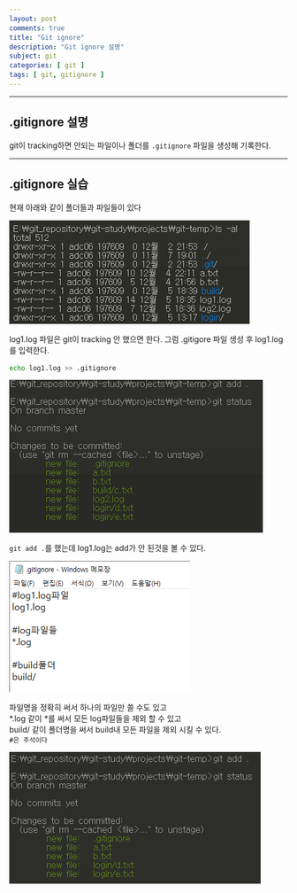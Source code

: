 ```yaml
---
layout: post
comments: true
title: "Git ignore"
description: "Git ignore 설명"
subject: git
categories: [ git ]
tags: [ git, gitignore ]
---
```


<!-- <hr>

[1. .gitignore 설명](#.gitignore-설명)  
[2. .gitignore 실습](#.gitignore-실습)   -->

<hr>

## .gitignore 설명

git이 tracking하면 안되는 파일이나 폴더를 `.gitignore` 파일을 생성해 기록한다.

<hr>

## .gitignore 실습

현재 아래와 같이 폴더들과 파일들이 있다

![gitignore 실습 폴더 구조](/assets/img/git/git-ignore1.png "gitignore 실습 폴더 구조")

log1.log 파일은 git이 tracking 안 했으면 한다.
그럼 .gitigore 파일 생성 후 log1.log를 입력한다.

```bash
echo log1.log >> .gitignore
```

![gitignore 생성 및 편집 후 git status 확인](/assets/img/git/git-ignore2.png "gitignore 생성 및 편집 후 git status 확인")

`git add .`를 했는데 log1.log는 add가 안 된것을 볼 수 있다.

![gitignore 편집](/assets/img/git/git-ignore3.png "gitignore 편집")

파일명을 정확히 써서 하나의 파일만 쓸 수도 있고  
*.log 같이 *를 써서 모든 log파일들을 제외 할 수 있고  
build/ 같이 폴더명을 써서 build내 모든 파일을 제외 시킬 수 있다.  
`#은 주석이다`

![gitignore 편집 후 git status 확인](/assets/img/git/git-ignore4.png "gitignore 편집 후 git status 확인")


